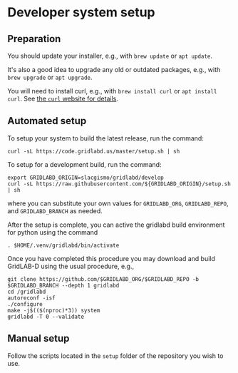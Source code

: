 # Developer system setup

## Preparation

You should update your installer, e.g., with `brew update` or `apt update`.  

It's also a good idea to upgrade any old or outdated packages, e.g., with `brew upgrade` or `apt upgrade`.  

You will need to install curl, e.g., with `brew install curl` or `apt install curl`. See [the `curl` website for details](https://everything.curl.dev/get).

## Automated setup

To setup your system to build the latest release, run the command:

~~~
curl -sL https://code.gridlabd.us/master/setup.sh | sh
~~~

To setup for a development build, run the command:

~~~
export GRIDLABD_ORIGIN=slacgismo/gridlabd/develop
curl -sL https://raw.githubusercontent.com/${GRIDLABD_ORIGIN}/setup.sh | sh
~~~

where you can substitute your own values for `GRIDLABD_ORG`, `GRIDLABD_REPO`, and `GRIDLABD_BRANCH` as needed.

After the setup is complete, you can active the gridlabd build environment for python using the command

~~~
. $HOME/.venv/gridlabd/bin/activate
~~~

Once you have completed this procedure you may download and build GridLAB-D using the usual procedure, e.g.,

~~~
git clone https://github.com/$GRIDLABD_ORG/$GRIDLABD_REPO -b $GRIDLABD_BRANCH --depth 1 gridlabd
cd /gridlabd
autoreconf -isf
./configure
make -j$(($(nproc)*3)) system
gridlabd -T 0 --validate
~~~

## Manual setup

Follow the scripts located in the `setup` folder of the repository you wish to use.
